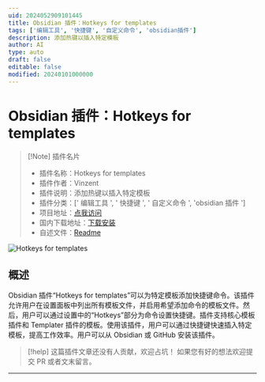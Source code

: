 ```yaml
---
uid: 2024052909101445
title: Obsidian 插件：Hotkeys for templates
tags: ['编辑工具', '快捷键', '自定义命令', 'obsidian插件']
description: 添加热键以插入特定模板
author: AI
type: auto
draft: false
editable: false
modified: 20240101000000
---
```


# Obsidian 插件：Hotkeys for templates

> [!Note] 插件名片
> - 插件名称：Hotkeys for templates
> - 插件作者：Vinzent
> - 插件说明：添加热键以插入特定模板
> - 插件分类：[' 编辑工具 ', ' 快捷键 ', ' 自定义命令 ', 'obsidian 插件 ']
> - 项目地址：[点我访问](https://github.com/Vinzent03/obsidian-hotkeys-for-templates)
> - 国内下载地址：[下载安装](https://pkmer.cn/products/plugin/pluginMarket/?obsidian-hotkeys-for-templates)
> - 自述文件：[Readme](https://ghproxy.net/https://raw.githubusercontent.com/Vinzent03/obsidian-hotkeys-for-templates/master/README.md)

![Hotkeys for templates](https://cdn.pkmer.cn/covers/obsidian-hotkeys-for-templates.png!pkmer)

## 概述

Obsidian 插件“Hotkeys for templates”可以为特定模板添加快捷键命令。该插件允许用户在设置面板中列出所有模板文件，并启用希望添加命令的模板文件。然后，用户可以通过设置中的“Hotkeys”部分为命令设置快捷键。插件支持核心模板插件和 Templater 插件的模板。使用该插件，用户可以通过快捷键快速插入特定模板，提高工作效率。用户可以从 Obsidian 或 GitHub 安装该插件。

> [!help]
> 这篇插件文章还没有人贡献，欢迎占坑！
> 如果您有好的想法欢迎提交 PR 或者文末留言。

---



